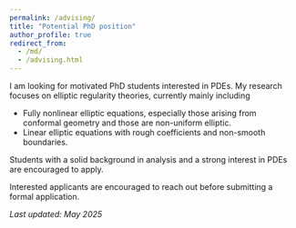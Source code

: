 ```yaml
---
permalink: /advising/
title: "Potential PhD position"
author_profile: true
redirect_from: 
  - /md/
  - /advising.html
---
```


I am looking for motivated PhD students interested in PDEs. My research focuses on elliptic regularity theories, currently mainly including
  * Fully nonlinear elliptic equations, especially those arising from conformal geometry and those are non-uniform elliptic.
  * Linear elliptic equations with rough coefficients and non-smooth boundaries.

Students with a solid background in analysis and a strong interest in PDEs are encouraged to apply.

Interested applicants are encouraged to reach out before submitting a formal application.

*Last updated: May 2025*
